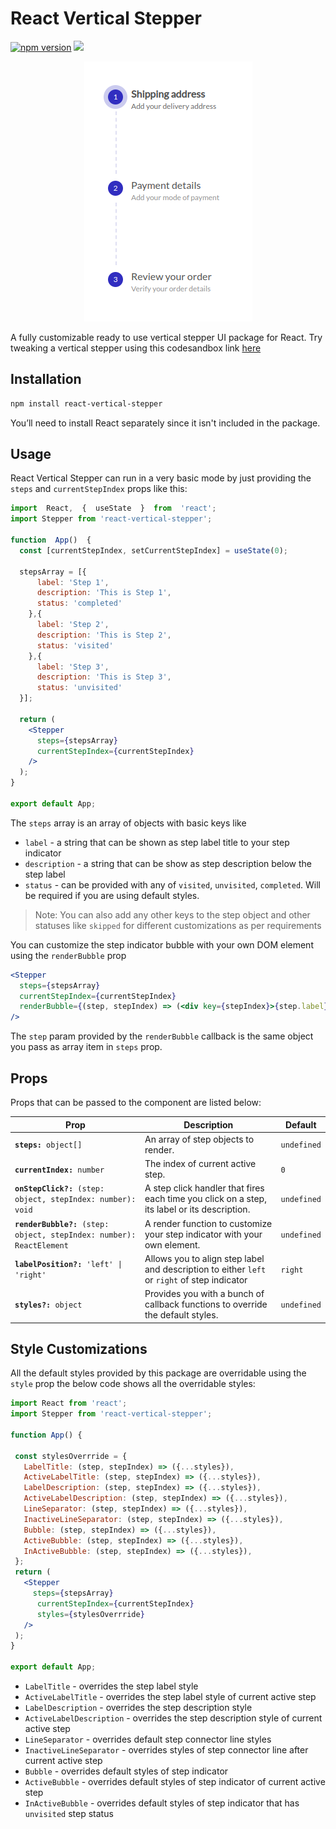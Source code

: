 
# React Vertical Stepper
<a href="https://www.npmjs.com/package/react-vertical-stepper"><img src="https://badgen.net/npm/v/react-vertical-stepper?color=blue" alt="npm version"></a> <a href="https://www.npmjs.com/package/react-vertical-stepper" ><img src="https://img.shields.io/npm/dw/react-vertical-stepper?label=Downloads" /></a> <a href="https://github.com/KeyValueSoftwareSystems/react-vertical-stepper"><img src="https://github.com/KeyValueSoftwareSystems/react-vertical-stepper/actions/workflows/update-and-publish.yml/badge.svg" alt="" /></a>

<div align="center">
<img src="./src/assets/vertical-stepper-example.png" alt="" width="269" height="416"/>
</div>

A fully customizable ready to use vertical stepper UI package for React.
Try tweaking a vertical stepper using this codesandbox link <a href="https://codesandbox.io/s/vertical-stepper-demo-x24q7u" >here</a>

## Installation

```bash
npm install react-vertical-stepper
```

You’ll need to install React separately since it isn't included in the package.

## Usage

React Vertical Stepper can run in a very basic mode by just providing the `steps` and `currentStepIndex` props like this:

```jsx
import  React,  {  useState  }  from  'react';
import Stepper from 'react-vertical-stepper';

function  App()  {
  const [currentStepIndex, setCurrentStepIndex] = useState(0);
  
  stepsArray = [{
      label: 'Step 1',
      description: 'This is Step 1',
      status: 'completed'
    },{
      label: 'Step 2',
      description: 'This is Step 2',
      status: 'visited'
    },{
      label: 'Step 3',
      description: 'This is Step 3',
      status: 'unvisited'
  }];

  return (
    <Stepper
      steps={stepsArray}
      currentStepIndex={currentStepIndex}
    />
  );
}

export default App;
```
The `steps` array is an array of objects with basic keys like

-  `label` - a string that can be shown as step label title to your step indicator
-  `description` - a string that can be show as step description below the step label
-  `status` - can be provided with any of `visited`, `unvisited`, `completed`. Will be required if you are using default styles.

>Note:  You can also add any other keys to the step object and other statuses like `skipped` for different customizations as per requirements

You can customize the step indicator bubble with your own DOM element using the `renderBubble` prop

```jsx
<Stepper
  steps={stepsArray}
  currentStepIndex={currentStepIndex}
  renderBubble={(step, stepIndex) => (<div key={stepIndex}>{step.label}</div>)}
/>
```
The `step` param provided by the `renderBubble` callback is the same object you pass as array item in `steps` prop.

## Props

Props that can be passed to the component are listed below:

<table>
  <thead>
    <tr>
      <th>Prop</th>
      <th>Description</th>
      <th>Default</th>
    </tr>
  </thead>
  <tbody>
    <tr>
      <td><code><b>steps:</b> object[]</code></td>
      <td>An array of step objects to render.</td>
      <td><code>undefined</code></td>
    </tr>
    <tr>
      <td><code><b>currentIndex:</b> number</code></td>
      <td>The index of current active step.</td>
      <td><code>0</code></td>
    </tr>
    <tr>
      <td><code><b>onStepClick?:</b> (step: object, stepIndex: number): void</code></td>
      <td>
        A step click handler that fires each time you click on a step, its label or its description.
      </td>
      <td><code>undefined</code></td>
    </tr>
    <tr>
      <td><code><b>renderBubble?:</b> (step: object, stepIndex: number): ReactElement</code></td>
      <td>
        A render function to customize your step indicator with your own element.
      </td>
      <td><code>undefined</code></td>
    </tr>
    <tr>
      <td><code><b>labelPosition?:</b> 'left' | 'right'</code></td>
      <td>
        Allows you to align step label and description to either <code>left</code> or <code>right</code> of step indicator
      </td>
      <td><code>right</code></td>
    </tr>
    <tr>
      <td><code><b>styles?:</b> object</code></td>
      <td>
        Provides you with a bunch of callback functions to override the default styles.
      </td>
      <td><code>undefined</code></td>
    </tr>
  </tbody>
</table>

## Style Customizations

All the default styles provided by this package are overridable using the `style` prop
the below code shows all the overridable styles:

```jsx
import React from 'react';
import Stepper from 'react-vertical-stepper';

function App() {

 const stylesOverrride = {
   LabelTitle: (step, stepIndex) => ({...styles}),
   ActiveLabelTitle: (step, stepIndex) => ({...styles}),
   LabelDescription: (step, stepIndex) => ({...styles}),
   ActiveLabelDescription: (step, stepIndex) => ({...styles}),
   LineSeparator: (step, stepIndex) => ({...styles}),
   InactiveLineSeparator: (step, stepIndex) => ({...styles}),
   Bubble: (step, stepIndex) => ({...styles}),
   ActiveBubble: (step, stepIndex) => ({...styles}),
   InActiveBubble: (step, stepIndex) => ({...styles}),
 };
 return (
   <Stepper
     steps={stepsArray}
	  currentStepIndex={currentStepIndex}
	  styles={stylesOverrride}
   />
 );
}

export default App;
```
  
-  `LabelTitle` - overrides the step label style
-  `ActiveLabelTitle` - overrides the step label style of current active step
-  `LabelDescription` - overrides the step description style
-  `ActiveLabelDescription` - overrides the step description style of current active step
-  `LineSeparator` - overrides default step connector line styles
-  `InactiveLineSeparator` - overrides styles of step connector line after current active step
-  `Bubble` - overrides default styles of step indicator
-  `ActiveBubble` - overrides default styles of step indicator of current active step
-  `InActiveBubble` - overrides default styles of step indicator that has `unvisited` step status